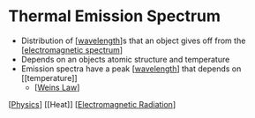 # Thermal Emission Spectrum

- Distribution of [[wavelength]]s that an object gives off from the [[electromagnetic spectrum]]
- Depends on an objects atomic structure and temperature
- Emission spectra have a peak [[wavelength]] that depends on [[temperature]]
  - [[Weins Law]]

[[Physics]] [[Heat]] [[Electromagnetic Radiation]]

[//begin]: # "Autogenerated link references for markdown compatibility"
[wavelength]: wavelength "Wavelength"
[electromagnetic spectrum]: electromagnetic-spectrum "Electromagnetic Spectrum"
[Weins Law]: weins-law "Wein's Law"
[Physics]: physics "Physics"
[Electromagnetic Radiation]: electromagnetic-radiation "Electromagnetic Radiation"
[//end]: # "Autogenerated link references"